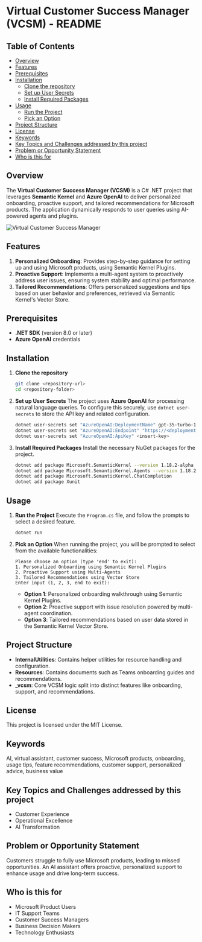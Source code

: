 # Virtual Customer Success Manager (VCSM) - README

## Table of Contents
- [Overview](#overview)
- [Features](#features)
- [Prerequisites](#prerequisites)
- [Installation](#installation)
  - [Clone the repository](#1-clone-the-repository)
  - [Set up User Secrets](#2-set-up-user-secrets)
  - [Install Required Packages](#3-install-required-packages)
- [Usage](#usage)
  - [Run the Project](#1-run-the-project)
  - [Pick an Option](#2-pick-an-option)
- [Project Structure](#project-structure)
- [License](#license)
- [Keywords](#Keywords)
- [Key Topics and Challenges addressed by this project](#Key-Topics-and-Challenges-addressed-by-this-project)
- [Problem or Opportunity Statement](#Problem-or-Opportunity-Statement)
- [Who is this for](#Who-is-this-for)

## Overview
The **Virtual Customer Success Manager (VCSM)** is a C# .NET project that leverages **Semantic Kernel** and **Azure OpenAI** to deliver personalized onboarding, proactive support, and tailored recommendations for Microsoft products. The application dynamically responds to user queries using AI-powered agents and plugins.

![Virtual Customer Success Manager](https://github.com/user-attachments/assets/73f1fd77-0260-4fa9-8b8e-e3e441256e59)

## Features
1. **Personalized Onboarding**: Provides step-by-step guidance for setting up and using Microsoft products, using Semantic Kernel Plugins.
2. **Proactive Support**: Implements a multi-agent system to proactively address user issues, ensuring system stability and optimal performance.
3. **Tailored Recommendations**: Offers personalized suggestions and tips based on user behavior and preferences, retrieved via Semantic Kernel's Vector Store.

## Prerequisites
- **.NET SDK** (version 8.0 or later)
- **Azure OpenAI** credentials

## Installation
1. **Clone the repository**
    ```bash
    git clone <repository-url>
    cd <repository-folder>
    ```

2. **Set up User Secrets**
    The project uses **Azure OpenAI** for processing natural language queries. To configure this securely, use `dotnet user-secrets` to store the API key and related configuration.

    ```bash
    dotnet user-secrets set "AzureOpenAI:DeploymentName" gpt-35-turbo-16k
    dotnet user-secrets set "AzureOpenAI:Endpoint" "https://<deployment-name>.openai.azure.com/"
    dotnet user-secrets set "AzureOpenAI:ApiKey" <insert-key>
    ```

3. **Install Required Packages**
    Install the necessary NuGet packages for the project.

    ```bash
    dotnet add package Microsoft.SemanticKernel --version 1.18.2-alpha
    dotnet add package Microsoft.SemanticKernel.Agents --version 1.18.2-alpha
    dotnet add package Microsoft.SemanticKernel.ChatCompletion
    dotnet add package Xunit
    ```

## Usage

1. **Run the Project**
    Execute the `Program.cs` file, and follow the prompts to select a desired feature.
    
    ```bash
    dotnet run
    ```

2. **Pick an Option**
    When running the project, you will be prompted to select from the available functionalities:

    ```text
    Please choose an option (type 'end' to exit):
    1. Personalized Onboarding using Semantic Kernel Plugins
    2. Proactive Support using Multi-Agents
    3. Tailored Recommendations using Vector Store
    Enter input (1, 2, 3, end to exit):
    ```

    - **Option 1**: Personalized onboarding walkthrough using Semantic Kernel Plugins.
    - **Option 2**: Proactive support with issue resolution powered by multi-agent coordination.
    - **Option 3**: Tailored recommendations based on user data stored in the Semantic Kernel Vector Store.

## Project Structure
- **InternalUtilities**: Contains helper utilities for resource handling and configuration.
- **Resources**: Contains documents such as Teams onboarding guides and recommendations.
- **_vcsm**: Core VCSM logic split into distinct features like onboarding, support, and recommendations.

## License
This project is licensed under the MIT License.

## Keywords
AI, virtual assistant, customer success, Microsoft products, onboarding, usage tips, feature recommendations, customer support, personalized advice, business value

## Key Topics and Challenges addressed by this project
- Customer Experience
- Operational Excellence
- AI Transformation

## Problem or Opportunity Statement
Customers struggle to fully use Microsoft products, leading to missed opportunities. An AI assistant offers proactive, personalized support to enhance usage and drive long-term success.

## Who is this for
- Microsoft Product Users
- IT Support Teams
- Customer Success Managers
- Business Decision Makers
- Technology Enthusiasts
